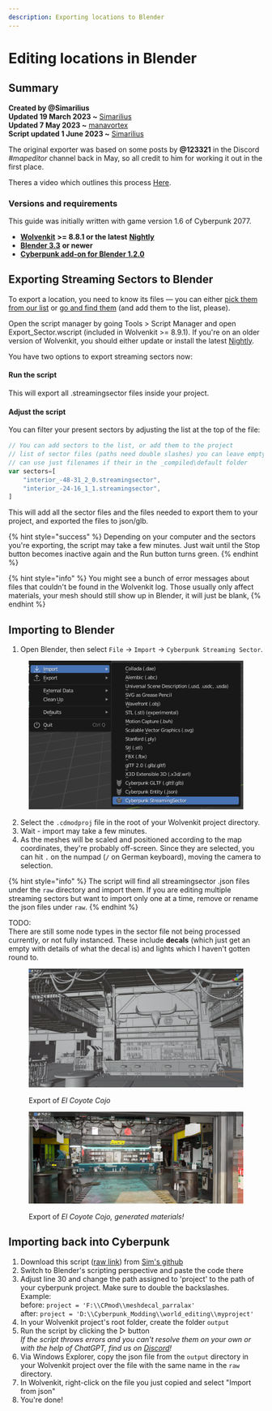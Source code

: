 ```yaml
---
description: Exporting locations to Blender
---
```


# Editing locations in Blender

## Summary

**Created by @Simarilius** \
**Updated 19 March 2023 \~** [Simarilius](http://127.0.0.1:5000/u/G2MqNkfgTlQ1R3G4B5s6WefLjdy2 "mention")\
**Updated 7 May 2023 \~** [manavortex](http://127.0.0.1:5000/u/NfZBoxGegfUqB33J9HXuCs6PVaC3 "mention")\
**Script updated 1 June 2023 \~** [Simarilius](http://127.0.0.1:5000/u/G2MqNkfgTlQ1R3G4B5s6WefLjdy2 "mention")

The original exporter was based on some posts by **@123321** in the Discord _#mapeditor_ channel back in May, so all credit to him for working it out in the first place.

Theres a video which outlines this process [Here](https://youtu.be/JVCbPr67mgw).

### Versions and requirements

This guide was initially written with game version 1.6 of Cyberpunk 2077.

* [**Wolvenkit**](https://github.com/WolvenKit/WolvenKit) **>= 8.8.1 or the latest** [**Nightly**](https://github.com/WolvenKit/WolvenKit-nightly-releases/releases)
* [**Blender 3.3**](https://www.blender.org/) **or newer**
* [**Cyberpunk add-on for Blender 1.2.0**](https://github.com/WolvenKit/Cyberpunk-Blender-add-on/releases)

## Exporting Streaming Sectors to Blender

To export a location, you need to know its files — you can either [pick them from our list](interesting-sectors.md) or [go and find them](../../guides/modding-community/exporting-streaming-sectors-to-blender/finding-a-specific-sector.md) (and add them to the list, please).

Open the script manager by going Tools > Script Manager and open Export\_Sector.wscript (included in Wolvenkit >= 8.9.1). If you're on an older version of Wolvenkit, you should either update or install the latest [Nightly](https://github.com/WolvenKit/WolvenKit-nightly-releases/releases).

You have two options to export streaming sectors now:&#x20;

#### Run the script

This will export all .streamingsector files inside your project.

#### Adjust the script

You can filter your present sectors by adjusting the list at the top of the file:

```javascript
// You can add sectors to the list, or add them to the project 
// list of sector files (paths need double slashes) you can leave empty if in project
// can use just filenames if their in the _compiled\default folder
var sectors=[
    "interior_-48-31_2_0.streamingsector",
    "interior_-24-16_1_1.streamingsector",
]
```

This will add all the sector files and the files needed to export them to your project, and exported the files to json/glb.

{% hint style="success" %}
Depending on your computer and the sectors you're exporting, the script may take a few minutes. Just wait until the Stop button becomes inactive again and the Run button turns green.
{% endhint %}

{% hint style="info" %}
You might see a bunch of error messages about files that couldn't be found in the Wolvenkit log. Those usually only affect materials, your mesh should still show up in Blender, it will just be blank,
{% endhint %}

## Importing to Blender

1. Open Blender, then select `File` -> `Import` -> `Cyberpunk Streaming Sector`.

<figure><img src="../../.gitbook/assets/SSector_Import_1.png" alt=""><figcaption></figcaption></figure>

2. Select the `.cdmodproj` file in the root of your Wolvenkit project directory.
3. Wait - import may take a few minutes.
4. As the meshes will be scaled and positioned according to the map coordinates, they're probably off-screen. Since they are selected, you can hit `.` on the numpad (`/` on German keyboard), moving the camera to selection.

{% hint style="info" %}
The script will find all streamingsector .json files under the `raw` directory and import them. If you are editing multiple streaming sectors but want to import only one at a time, remove or rename the json files under `raw`.
{% endhint %}

TODO: \
There are still some node types in the sector file not being processed currently, or not fully instanced. These include **decals** (which just get an empty with details of what the decal is) and lights which I haven't gotten round to.&#x20;

<figure><img src="../../.gitbook/assets/El_Coyote_latest.png" alt=""><figcaption><p>Export of <em>El Coyote Cojo</em></p></figcaption></figure>

<figure><img src="../../.gitbook/assets/El_Coyote_latest_shaded.png" alt=""><figcaption><p>Export of <em>El Coyote Cojo, generated materials!</em></p></figcaption></figure>

## Importing back into Cyberpunk

1. Download this script ([raw link](https://raw.githubusercontent.com/Simarilius-uk/CP2077\_BlenderScripts/main/export\_to\_JSONs.py)) from [Sim's github](https://github.com/Simarilius-uk/CP2077\_BlenderScripts/blob/main/export\_to\_JSONs.py)&#x20;
2. Switch to Blender's scripting perspective and paste the code there
3. Adjust line 30 and change the path assigned to 'project' to the path of your cyberpunk project. Make sure to double the backslashes.\
   Example: \
   before:  `project = 'F:\\CPmod\\meshdecal_parralax'`\
   after:     `project = 'D:\\Cyberpunk_Modding\\world_editing\\myproject'`
4. In your Wolvenkit project's root folder, create the folder `output`
5. Run the script by clicking the ▷ button\
   _If the script throws errors and you can't resolve them on your own or with the help of ChatGPT, find us on_ [_Discord_](https://discord.gg/redmodding)_!_
6. Via Windows Explorer, copy the json file from the `output` directory in your Wolvenkit project over the file with the same name in the `raw` directory.
7. In Wolvenkit, right-click on the file you just copied and select "Import from json"
8. You're done!





